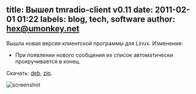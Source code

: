 title: Вышел tmradio-client v0.11
date: 2011-02-01 01:22
labels: blog, tech, software
author: hex@umonkey.net
---
Вышла новая версия клиентской программы для Linux.  Изменения:

- При появлении нового сообщения их список автоматически прокручивается в конец.

Скачать: [deb][], [zip][].

![screenshot](http://wiki.umonkey-tools.googlecode.com/hg/tmradio-client-11.png)

[deb]: http://umonkey-tools.googlecode.com/files/tmradio-client-gtk-0.11.deb
[zip]: http://umonkey-tools.googlecode.com/files/tmradio-client-gtk-0.11.zip
